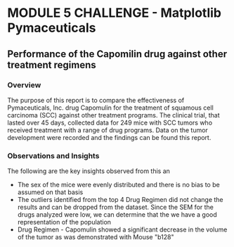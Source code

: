 # MODULE 5 CHALLENGE - Matplotlib Pymaceuticals

## Performance of the Capomilin drug against other treatment regimens

### Overview
The purpose of this report is to compare the effectiveness of Pymaceuticals, Inc. drug Capomulin for the treatment of squamous cell carcinoma (SCC) against other treatment programs. The clinical trial, that lasted over 45 days, collected data for 249 mice with SCC tumors who received treatment with a range of drug programs. Data on the tumor development were recorded and the findings can be found this report. 


### Observations and Insights 

The following are the key insights observed from this an
* The sex of the mice were evenly distributed and there is no bias to be assumed on that basis
* The outliers identified from the top 4 Drug Regimen did not change the results and can be dropped from the dataset. Since the SEM for the drugs analyzed were low, we can determine that the we have a good representation of the population
* Drug Regimen - Capomulin showed a significant decrease in the volume of the tumor as was demonstrated with Mouse "b128"
